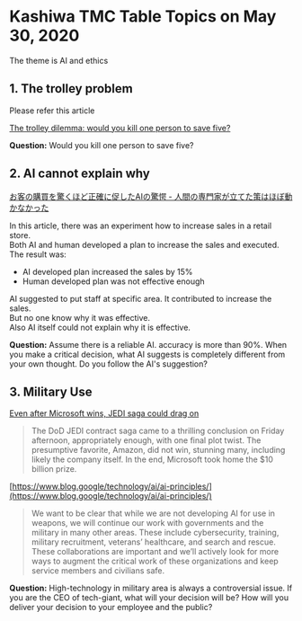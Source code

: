 # Kashiwa TMC Table Topics on May 30, 2020
  
The theme is AI and ethics
  
## 1. The trolley problem
  
Please refer this article
  
[The trolley dilemma: would you kill one person to save five?](https://theconversation.com/the-trolley-dilemma-would-you-kill-one-person-to-save-five-57111)
  
**Question:** Would you kill one person to save five?
  
## 2. AI cannot explain why
  
[お客の購買を驚くほど正確に促したAIの驚愕 - 人間の専門家が立てた策はほぼ動かなかった](https://toyokeizai.net/articles/-/303610)
  
In this article, there was an experiment how to increase sales in a retail store.  
Both AI and human developed a plan to increase the sales and executed.  
The result was:
  
- AI developed plan increased the sales by 15%
- Human developed plan was not effective enough
  
AI suggested to put staff at specific area. It contributed to increase the sales.  
But no one know why it was effective.  
Also AI itself could not explain why it is effective.
  
**Question:** Assume there is a reliable AI. accuracy is more than 90%. When you make a critical decision, what AI suggests is completely different from your own thought. Do you follow the AI's suggestion?
  
## 3. Military Use
  
[Even after Microsoft wins, JEDI saga could drag on](https://techcrunch.com/2019/10/28/even-after-microsoft-wins-jedi-saga-could-drag-on/)
  
> The DoD JEDI contract saga came to a thrilling conclusion on Friday afternoon, appropriately enough, with one final plot twist. The presumptive favorite, Amazon, did not win, stunning many, including likely the company itself. In the end, Microsoft took home the $10 billion prize.
  
[https://www.blog.google/technology/ai/ai-principles/](https://www.blog.google/technology/ai/ai-principles/)
  
> We want to be clear that while we are not developing AI for use in weapons, we will continue our work with governments and the military in many other areas. These include cybersecurity, training, military recruitment, veterans’ healthcare, and search and rescue. These collaborations are important and we’ll actively look for more ways to augment the critical work of these organizations and keep service members and civilians safe.
  
**Question:** High-technology in military area is always a controversial issue. If you are the CEO of tech-giant, what will your decision will be? How will you deliver your decision to your employee and the public?